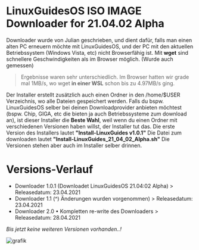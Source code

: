 # LinuxGuidesOS ISO IMAGE Downloader for 21.04.02 Alpha
Downloader wurde von Julian geschrieben, und dient dafür, falls man einen alten PC erneuern möchte mit LinuxGuidesOS, und der PC mit den aktuellen Betriebssystem (Windows Vista, etc) nicht Browserfähig ist. Mit **wget** sind schnellere Geschwindigkeiten als im Browser möglich. (Wurde auch gemessen) 
> Ergebnisse waren sehr unterschiedlich. Im Browser hatten wir grade mal 1MB/s, wo wget **in einer WSL** schon bis zu 4.97MB/s ging. 

Der Installer erstellt zusätzlich auch einen Ordner in den /home/$USER Verzeichnis, wo alle Dateien gespeichert werden. Falls du bspw. LinuxGuidesOS selber bei deinen Downloadprovider anbieten möchtest (bspw. Chip, GIGA, etc die bieten ja auch Betriebssysteme zum download an), ist dieser Installer die **Beste Wahl**, weil wenn du einen Ordner mit verschiedenen Versionen haben willst, der Installer tut das. Die erste Version des Installers lautet **"Install-LinuxGuides v1.0.1"**
Die Datei zum downloaden lautet **"Install-LinuxGuides_21_04_02_Alpha.sh"**
Die Versionen stehen aber auch im Installer selber drinnen.

# Versions-Verlauf

- Downloader 1.0.1 (Downloadet LinuxGuidesOS 21.04:02 Alpha) > Releasedatum: 23.04.2021
- Downloader 1.1 (^) Änderungen wurden vorgenommen) > Releasedatum: 23.04.2021
- Downloader 2.0 • Kompletten re-write des Downloaders > Releasedatum: 28.04.2021

*Bis jetzt keine weiteren Versionen vorhanden..!*

![grafik](https://user-images.githubusercontent.com/81520713/115890937-cdfcbc00-a455-11eb-8d77-cd7773ae859f.png)
